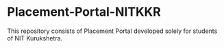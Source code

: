 # Placement-Portal-NITKKR
This repository consists of Placement Portal developed solely for students of NIT Kurukshetra.
